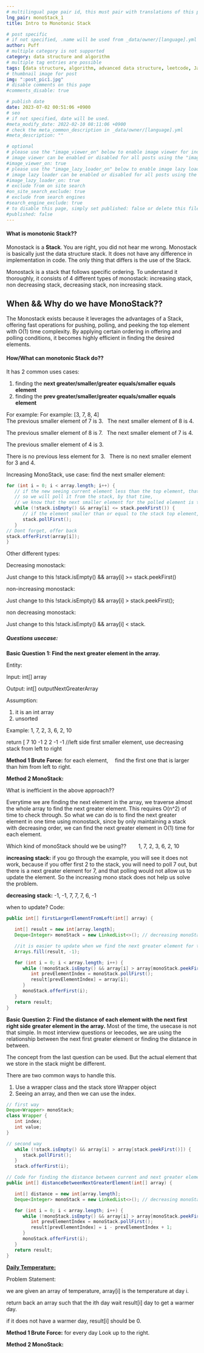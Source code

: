 ```yaml
---
# multilingual page pair id, this must pair with translations of this page. (This name must be unique)
lng_pair: monoStack_1
title: Intro to Monotonic Stack

# post specific
# if not specified, .name will be used from _data/owner/[language].yml
author: Puff
# multiple category is not supported
category: data structure and algorithm
# multiple tag entries are possible
tags: [data structure, algorithm, advanced data structure, leetcode, Java]
# thumbnail image for post
img: ":post_pic1.jpg"
# disable comments on this page
#comments_disable: true

# publish date
date: 2023-07-02 00:51:06 +0900
# seo
# if not specified, date will be used.
#meta_modify_date: 2022-02-10 08:11:06 +0900
# check the meta_common_description in _data/owner/[language].yml
#meta_description: ""

# optional
# please use the "image_viewer_on" below to enable image viewer for individual pages or posts (_posts/ or [language]/_posts folders).
# image viewer can be enabled or disabled for all posts using the "image_viewer_posts: true" setting in _data/conf/main.yml.
#image_viewer_on: true
# please use the "image_lazy_loader_on" below to enable image lazy loader for individual pages or posts (_posts/ or [language]/_posts folders).
# image lazy loader can be enabled or disabled for all posts using the "image_lazy_loader_posts: true" setting in _data/conf/main.yml.
#image_lazy_loader_on: true
# exclude from on site search
#on_site_search_exclude: true
# exclude from search engines
#search_engine_exclude: true
# to disable this page, simply set published: false or delete this file
#published: false
---
```


<!-- outline-start -->

<!-- outline-end -->

#### What is monotonic Stack??

Monostack is a **Stack**. You are right, you did not hear me wrong. Monostack is basically just the data structure stack. It does not have any difference in implementation in code. The only thing that differs is the use of the Stack.

Monostack is a stack that follows specific ordering. To understand it thoroughly, it consists of 4 different types of monostack: increasing stack, non decreasing stack, decreasing stack, non increasing stack.

## When && Why do we have MonoStack??

The Monostack exists because it leverages the advantages of a Stack, offering fast operations for pushing, polling, and peeking the top element with O(1) time complexity. By applying certain ordering in offering and polling conditions, it becomes highly efficient in finding the desired elements.

#### How/What can monotonic Stack do??

It has 2 common uses cases:

1. finding the **next greater/smaller/greater equals/smaller equals element**
2. finding the **prev greater/smaller/greater equals/smaller equals element**

For example: For example:
[3, 7, 8, 4]  
The previous smaller element of 7 is 3.&ensp; The next smaller element of 8 is 4.

The previous smaller element of 8 is 7.&ensp; The next smaller element of 7 is 4.

The previous smaller element of 4 is 3.

There is no previous less element for 3.&ensp; There is no next smaller element for 3 and 4.

Increasing MonoStack, use case: find the next smaller element:

```Java
for (int i = 0; i < array.length; i++) {
   // if the new seeing current element less than the top element, that means it violates the increasing order
   // so we will poll it from the stack, by that time,
   // we know that the next smaller element for the polled element is the current array[i]!
   while (!stack.isEmpty() && array[i] <= stack.peekFirst()) {
      // if the element smaller than or equal to the stack top element, poll him down
      stack.pollFirst();
   }
// Dont forget, offer back
stack.offerFirst(array[i]);
}
```

Other different types:

Decreasing monostack:

Just change to this !stack.isEmpty() && array[i] >= stack.peekFirst()

non-increasing monostack:

Just change to this !stack.isEmpty() && array[i] > stack.peekFirst();

non decreasing monostack:

Just change to this !stack.isEmpty() && array[i] < stack.

##### Questions usecase:

**Basic Question 1: Find the next greater element in the array.**

Entity:

Input: int[] array

Output: int[] outputNextGreaterArray

Assumption:

1. it is an int array
2. unsorted

Example:
1, 7, 2, 3, 6, 2, 10

return [ 7 10 -1 2 2 -1 -1 //left side first smaller element, use decreasing stack from left to right

**Method 1 Brute Force:**
for each element,
&emsp;find the first one that is larger than him from left to right.

**Method 2 MonoStack:**

What is inefficient in the above approach??

Everytime we are finding the next element in the array, we traverse almost the whole array to find the next greater element. This requires O(n^2) of time to check through. So what we can do is to find the next greater element in one time using monostack, since by only maintaining a stack with decreasing order, we can find the next greater element in O(1) time for each element.

Which kind of monoStack should we be using??
&emsp;&emsp;1, 7, 2, 3, 6, 2, 10

**increasing stack:** if you go through the example, you will see it does not work, because if you offer first 2 to the stack, you will need to poll 7 out, but there is a next greater element for 7, and that polling would not allow us to update the element. So the increasing mono stack does not help us solve the problem.

**decreasing stack:** -1, -1, 7, 7, 7, 6, -1

when to update?
Code:

```Java
public int[] firstLargerElementFromLeft(int[] array) {

   int[] result = new int[array.length];
   Deque<Integer> monoStack = new LinkedList<>(); // decreasing monoStack

   //it is easier to update when we find the next greater element for the specific element.
   Arrays.fill(result, -1);

   for (int i = 0; i < array.length; i++) {
      while (!monoStack.isEmpty() && array[i] > array[monoStack.peekFirst()]) {
         int prevElementIndex = monoStack.pollFirst();
         result[prevElementIndex] = array[i];
      }
      monoStack.offerFirst(i);
   }
   return result;
}
```

**Basic Question 2: Find the distance of each element with the next first right side greater element in the array.**
Most of the time, the usecase is not that simple. In most interview questions or leecodes, we are using the relationship between the next first greater element or finding the distance in between.

The concept from the last question can be used. But the actual element that we store in the stack might be different.

There are two common ways to handle this.

1. Use a wrapper class and the stack store Wrapper object
2. Seeing an array, and then we can use the index.

```Java
// first way
Deque<Wrapper> monoStack;
class Wrapper {
   int index;
   int value;
}

// second way
   while (!stack.isEmpty() && array[i] > array[stack.peekFirst()]) {
      stack.pollFirst();
   }
   stack.offerFirst(i);

// Code for finding the distance between current and next greater element.
public int[] distanceBetweenNextGreaterElement(int[] array) {

   int[] distance = new int[array.length];
   Deque<Integer> monoStack = new LinkedList<>(); // decreasing monoStack

   for (int i = 0; i < array.length; i++) {
      while (!monoStack.isEmpty() && array[i] > array[monoStack.peekFirst()]) {
         int prevElementIndex = monoStack.pollFirst();
         result[prevElementIndex] = i - prevElementIndex + 1;
      }
      monoStack.offerFirst(i);
   }
   return result;
}
```

**[Daily Temperature:](https://leetcode.com/problems/daily-temperatures/)**

Problem Statement:

we are given an array of temperature, array[i] is the temperature at day i.

return back an array such that the ith day wait result[i] day to get a warmer day.

if it does not have a warmer day, result[i] should be 0.

**Method 1 Brute Force:**
for every day
Look up to the right.

**Method 2 MonoStack:**
